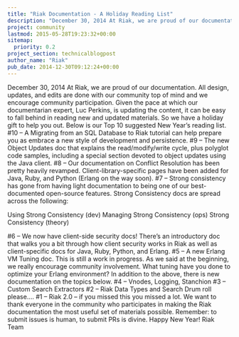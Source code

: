 ```yaml
---
title: "Riak Documentation - A Holiday Reading List"
description: "December 30, 2014 At Riak, we are proud of our documentation. All design, updates, and edits are done with our community top of mind and we encourage community participation. Given the pace at which our documentarian expert, Luc Perkins, is updating the content, it can be easy to fall behind in"
project: community
lastmod: 2015-05-28T19:23:32+00:00
sitemap:
  priority: 0.2
project_section: technicalblogpost
author_name: "Riak"
pub_date: 2014-12-30T09:12:24+00:00
---
```

December 30, 2014
At Riak, we are proud of our documentation. All design, updates, and edits are done with our community top of mind and we encourage community participation. Given the pace at which our documentarian expert, Luc Perkins, is updating the content, it can be easy to fall behind in reading new and updated materials. So we have a holiday gift to help you out.
Below is our Top 10 suggested New Year’s reading list.
#10 – A Migrating from an SQL Database to Riak tutorial can help prepare you as embrace a new style of development and persistence.
#9 – The new Object Updates doc that explains the read/modify/write cycle, plus polyglot code samples, including a special section devoted to object updates using the Java client.
#8 – Our documentation on Conflict Resolution has been pretty heavily revamped. Client-library-specific pages have been added for Java, Ruby, and Python (Erlang on the way soon).
#7 – Strong consistency has gone from having light documentation to being one of our best-documented open-source features. Strong Consistency docs are spread across the following:

Using Strong Consistency (dev)
Managing Strong Consistency (ops)
Strong Consistency (theory)

#6 – We now have client-side security docs! There’s an introductory doc that walks you a bit through how client security works in Riak as well as client-specific docs for Java, Ruby, Python, and Erlang.
#5 – A new Erlang VM Tuning doc. This is still a work in progress. As we said at the beginning, we really encourage community involvement. What tuning have you done to optimize your Erlang environment?
In addition to the above, there is new documentation on the topics below.
#4 – Vnodes, Logging, Stanchion
#3 – Custom Search Extractors
#2 – Riak Data Types and Search
Drum roll please….
#1 – Riak 2.0 – if you missed this you missed a lot.
We want to thank everyone in the community who participates in making the Riak documentation the most useful set of materials possible. Remember: to submit issues is human, to submit PRs is divine.
Happy New Year!
Riak Team
